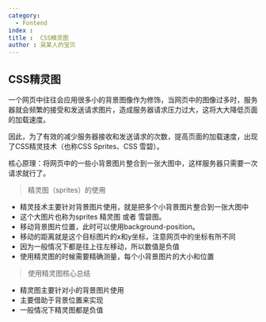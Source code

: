 ```yaml
---
category:
  - Fontend
index : 
title :  CSS精灵图
author : 吴某人的宝贝
---
```

## CSS精灵图

一个网页中往往会应用很多小的背景图像作为修饰，当网页中的图像过多时，服务器就会频繁的接受和发送请求图片，造成服务器请求压力过大，这将大大降低页面的加载速度。

因此，为了有效的减少服务器接收和发送请求的次数，提高页面的加载速度，出现了CSS精灵技术（也称CSS Sprites、CSS 雪碧）。

核心原理：将网页中的一些小背景图片整合到一张大图中，这样服务器只需要一次请求就行了。

> 精灵图（sprites）的使用

- 精灵技术主要针对背景图片使用，就是把多个小背景图片整合到一张大图中
- 这个大图片也称为sprites 精灵图 或者 雪碧图。
- 移动背景图片位置，此时可以使用background-position。
- 移动的距离就是这个目标图片的x和y坐标，注意网页中的坐标有所不同
- 因为一般情况下都是往上往左移动，所以数值是负值
- 使用精灵图的时候需要精确测量，每个小背景图片的大小和位置

> 使用精灵图核心总结

- 精灵图主要针对小的背景图片使用
- 主要借助于背景位置来实现
- 一般情况下精灵图都是负值